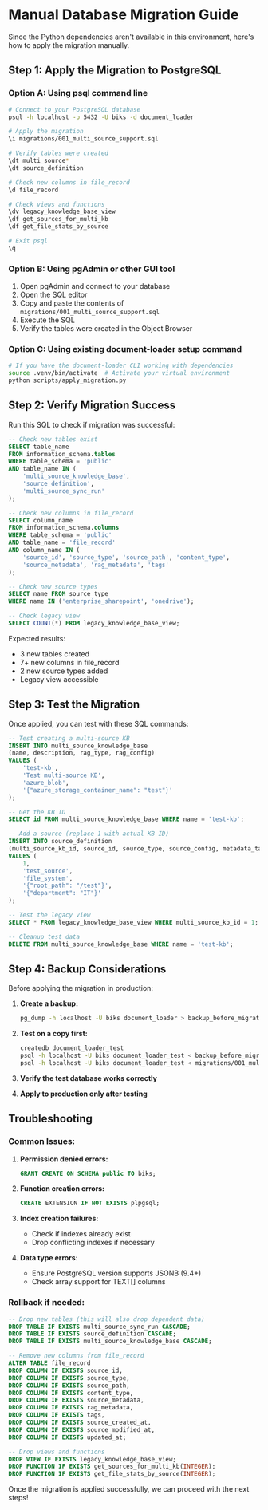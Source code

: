 # Manual Database Migration Guide

Since the Python dependencies aren't available in this environment, here's how to apply the migration manually.

## Step 1: Apply the Migration to PostgreSQL

### Option A: Using psql command line
```bash
# Connect to your PostgreSQL database
psql -h localhost -p 5432 -U biks -d document_loader

# Apply the migration
\i migrations/001_multi_source_support.sql

# Verify tables were created
\dt multi_source*
\dt source_definition

# Check new columns in file_record
\d file_record

# Check views and functions
\dv legacy_knowledge_base_view
\df get_sources_for_multi_kb
\df get_file_stats_by_source

# Exit psql
\q
```

### Option B: Using pgAdmin or other GUI tool
1. Open pgAdmin and connect to your database
2. Open the SQL editor
3. Copy and paste the contents of `migrations/001_multi_source_support.sql`
4. Execute the SQL
5. Verify the tables were created in the Object Browser

### Option C: Using existing document-loader setup command
```bash
# If you have the document-loader CLI working with dependencies
source .venv/bin/activate  # Activate your virtual environment
python scripts/apply_migration.py
```

## Step 2: Verify Migration Success

Run this SQL to check if migration was successful:

```sql
-- Check new tables exist
SELECT table_name 
FROM information_schema.tables 
WHERE table_schema = 'public' 
AND table_name IN (
    'multi_source_knowledge_base',
    'source_definition', 
    'multi_source_sync_run'
);

-- Check new columns in file_record
SELECT column_name 
FROM information_schema.columns 
WHERE table_schema = 'public' 
AND table_name = 'file_record'
AND column_name IN (
    'source_id', 'source_type', 'source_path', 'content_type',
    'source_metadata', 'rag_metadata', 'tags'
);

-- Check new source types
SELECT name FROM source_type 
WHERE name IN ('enterprise_sharepoint', 'onedrive');

-- Check legacy view
SELECT COUNT(*) FROM legacy_knowledge_base_view;
```

Expected results:
- 3 new tables created
- 7+ new columns in file_record  
- 2 new source types added
- Legacy view accessible

## Step 3: Test the Migration

Once applied, you can test with these SQL commands:

```sql
-- Test creating a multi-source KB
INSERT INTO multi_source_knowledge_base 
(name, description, rag_type, rag_config) 
VALUES (
    'test-kb', 
    'Test multi-source KB', 
    'azure_blob', 
    '{"azure_storage_container_name": "test"}'
);

-- Get the KB ID
SELECT id FROM multi_source_knowledge_base WHERE name = 'test-kb';

-- Add a source (replace 1 with actual KB ID)
INSERT INTO source_definition 
(multi_source_kb_id, source_id, source_type, source_config, metadata_tags)
VALUES (
    1,
    'test_source',
    'file_system',
    '{"root_path": "/test"}',
    '{"department": "IT"}'
);

-- Test the legacy view
SELECT * FROM legacy_knowledge_base_view WHERE multi_source_kb_id = 1;

-- Cleanup test data
DELETE FROM multi_source_knowledge_base WHERE name = 'test-kb';
```

## Step 4: Backup Considerations

Before applying the migration in production:

1. **Create a backup:**
   ```bash
   pg_dump -h localhost -U biks document_loader > backup_before_migration.sql
   ```

2. **Test on a copy first:**
   ```bash
   createdb document_loader_test
   psql -h localhost -U biks document_loader_test < backup_before_migration.sql
   psql -h localhost -U biks document_loader_test < migrations/001_multi_source_support.sql
   ```

3. **Verify the test database works correctly**

4. **Apply to production only after testing**

## Troubleshooting

### Common Issues:

1. **Permission denied errors:**
   ```sql
   GRANT CREATE ON SCHEMA public TO biks;
   ```

2. **Function creation errors:**
   ```sql
   CREATE EXTENSION IF NOT EXISTS plpgsql;
   ```

3. **Index creation failures:**
   - Check if indexes already exist
   - Drop conflicting indexes if necessary

4. **Data type errors:**
   - Ensure PostgreSQL version supports JSONB (9.4+)
   - Check array support for TEXT[] columns

### Rollback if needed:
```sql
-- Drop new tables (this will also drop dependent data)
DROP TABLE IF EXISTS multi_source_sync_run CASCADE;
DROP TABLE IF EXISTS source_definition CASCADE;  
DROP TABLE IF EXISTS multi_source_knowledge_base CASCADE;

-- Remove new columns from file_record
ALTER TABLE file_record 
DROP COLUMN IF EXISTS source_id,
DROP COLUMN IF EXISTS source_type,
DROP COLUMN IF EXISTS source_path,
DROP COLUMN IF EXISTS content_type,
DROP COLUMN IF EXISTS source_metadata,
DROP COLUMN IF EXISTS rag_metadata,
DROP COLUMN IF EXISTS tags,
DROP COLUMN IF EXISTS source_created_at,
DROP COLUMN IF EXISTS source_modified_at,
DROP COLUMN IF EXISTS updated_at;

-- Drop views and functions
DROP VIEW IF EXISTS legacy_knowledge_base_view;
DROP FUNCTION IF EXISTS get_sources_for_multi_kb(INTEGER);
DROP FUNCTION IF EXISTS get_file_stats_by_source(INTEGER);
```

Once the migration is applied successfully, we can proceed with the next steps!
